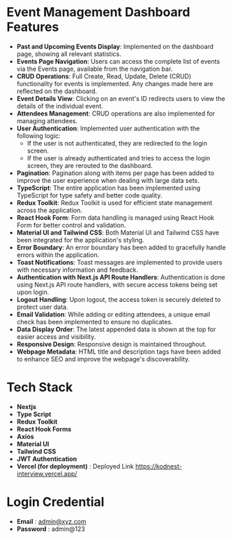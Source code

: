 # Event Management Dashboard Features

- **Past and Upcoming Events Display**: Implemented on the dashboard page, showing all relevant statistics.
- **Events Page Navigation**: Users can access the complete list of events via the Events page, available from the navigation bar.
- **CRUD Operations**: Full Create, Read, Update, Delete (CRUD) functionality for events is implemented. Any changes made here are reflected on the dashboard.
- **Event Details View**: Clicking on an event's ID redirects users to view the details of the individual event.
- **Attendees Management**: CRUD operations are also implemented for managing attendees.
- **User Authentication**: Implemented user authentication with the following logic:
  - If the user is not authenticated, they are redirected to the login screen.
  - If the user is already authenticated and tries to access the login screen, they are rerouted to the dashboard.
- **Pagination**: Pagination along with items per page has been added to improve the user experience when dealing with large data sets.
- **TypeScript**: The entire application has been implemented using TypeScript for type safety and better code quality.
- **Redux Toolkit**: Redux Toolkit is used for efficient state management across the application.
- **React Hook Form**: Form data handling is managed using React Hook Form for better control and validation.
- **Material UI and Tailwind CSS**: Both Material UI and Tailwind CSS have been integrated for the application's styling.
- **Error Boundary**: An error boundary has been added to gracefully handle errors within the application.
- **Toast Notifications**: Toast messages are implemented to provide users with necessary information and feedback.
- **Authentication with Next.js API Route Handlers**: Authentication is done using Next.js API route handlers, with secure access tokens being set upon login.
- **Logout Handling**: Upon logout, the access token is securely deleted to protect user data.
- **Email Validation**: While adding or editing attendees, a unique email check has been implemented to ensure no duplicates.
- **Data Display Order**: The latest appended data is shown at the top for easier access and visibility.
- **Responsive Design**: Responsive design is maintained throughout.
- **Webpage Metadata**: HTML title and description tags have been added to enhance SEO and improve the webpage's discoverability.

# Tech Stack

- **Nextjs**
- **Type Script**
- **Redux Toolkit**
- **React Hook Forms**
- **Axios**
- **Material UI**
- **Tailwind CSS**
- **JWT Authentication**
- **Vercel (for deployment)** : Deployed Link https://kodnest-interview.vercel.app/

# Login Credential

- **Email** : admin@xyz.com
- **Password** : admin@123
